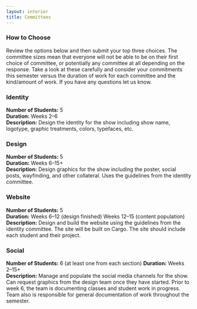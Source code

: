 ```yaml
---
layout: interior
title: Committees
---
```

### How to Choose
Review the options below and then submit your top three choices. The committee sizes mean that everyone will not be able to be on their first choice of committee, or potentially any committee at all depending on the response. Take a look at these carefully and consider your commitments this semester versus the duration of work for each committee and the kind/amount of work. If you have any questions let us know.

### Identity
**Number of Students:** 5  
**Duration:** Weeks 2–6  
**Description:** Design the identity for the show including show name, logotype, graphic treatments, colors, typefaces, etc.

### Design
**Number of Students:** 5  
**Duration:** Weeks 6–15+  
**Description:** Design graphics for the show including the poster, social posts, wayfinding, and other collateral. Uses the guidelines from the identity committee.

### Website
**Number of Students:** 5  
**Duration:** Weeks 6–12 (design finished) Weeks 12–15 (content population)  
**Description:** Design and build the website using the guidelines from the identity committee. The site will be built on Cargo. The site should include each student and their project.

### Social
**Number of Students:** 6 (at least one from each section)
**Duration:** Weeks 2–15+  
**Description:** Manage and populate the social media channels for the show. Can request graphics from the design team once they have started. Prior to week 6, the team is documenting classes and student work in progress. Team also is responsible for general documentation of work throughout the semester.